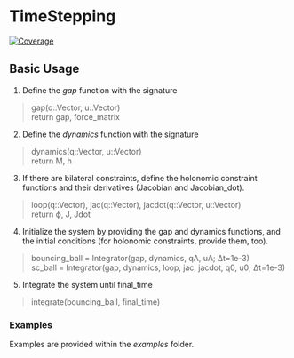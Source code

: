 # TimeStepping

[![Coverage](https://codecov.io/gh/Symplectomorphism/TimeStepping.jl/branch/master/graph/badge.svg)](https://codecov.io/gh/Symplectomorphism/TimeStepping.jl)

## Basic Usage

1. Define the _gap_ function with the signature
> gap(q::Vector, u::Vector)\
> return gap, force_matrix

2. Define the _dynamics_ function with the signature
> dynamics(q::Vector, u::Vector)\
> return M, h

3. If there are bilateral constraints, define the holonomic constraint functions and their derivatives (Jacobian and Jacobian_dot).
> loop(q::Vector), jac(q::Vector), jacdot(q::Vector, u::Vector)\
> return ϕ, J, Jdot

4. Initialize the system by providing the gap and dynamics functions, and the initial conditions (for holonomic constraints, provide them, too).
> bouncing_ball = Integrator(gap, dynamics, qA, uA; Δt=1e-3)\
> sc_ball = Integrator(gap, dynamics, loop, jac, jacdot, q0, u0; Δt=1e-3)

5. Integrate the system until final_time
> integrate(bouncing_ball, final_time)

### Examples
Examples are provided within the _examples_ folder.
